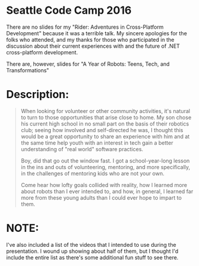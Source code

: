 # Seattle Code Camp 2016

There are no slides for my "Rider: Adventures in Cross-Platform Development" because it was a terrible talk. My sincere apologies for the folks who attended, and my thanks for those who participated in the discussion about their current experiences with and the future of .NET cross-platform development.

There are, however, slides for "A Year of Robots: Teens, Tech, and Transformations"

# Description:
> When looking for volunteer or other community activities, it's natural to turn to those opportunities that arise close to home. My son chose his current high school in no small part on the basis of their robotics club; seeing how involved and self-directed he was, I thought this would be a great opportunity to share an experience with him and at the same time help youth with an interest in tech gain a better understanding of "real world" software practices.  
>
> Boy, did that go out the window fast. I got a school-year-long lesson in the ins and outs of volunteering, mentoring, and more specifically, in the challenges of mentoring kids who are not your own.  
>
>Come hear how lofty goals collided with reality, how I learned more about robots than I ever intended to, and how, in general, I learned far more from these young adults than I could ever hope to impart to them.

# NOTE:
I've also included a list of the videos that I intended to use during the presentation. I wound up showing about half of them, but I thought I'd include the entire list as there's some additional fun stuff to see there.
